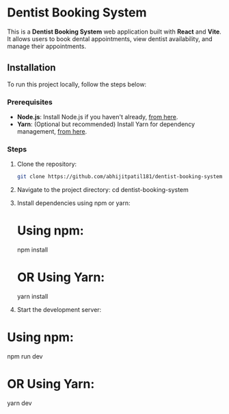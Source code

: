 # Dentist Booking System

This is a **Dentist Booking System** web application built with **React** and **Vite**. It allows users to book dental appointments, view dentist availability, and manage their appointments.

## Installation

To run this project locally, follow the steps below:

### Prerequisites

- **Node.js**: Install Node.js if you haven't already, [from here](https://nodejs.org/).
- **Yarn**: (Optional but recommended) Install Yarn for dependency management, [from here](https://yarnpkg.com/).

### Steps

1. Clone the repository:
   ```bash
   git clone https://github.com/abhijitpatil181/dentist-booking-system.git

2. Navigate to the project directory:
    cd dentist-booking-system

3. Install dependencies using npm or yarn:
    # Using npm:
    npm install
    
    # OR Using Yarn:
    yarn install

4. Start the development server:
  # Using npm:
  npm run dev
  
  # OR Using Yarn:
  yarn dev



